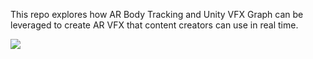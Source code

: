 This repo explores how AR Body Tracking and Unity VFX Graph can be leveraged to create AR VFX that content creators can use in real time. 

<img src="https://im7.ezgif.com/tmp/ezgif-7-e3bd45daecbb.gif"/>
